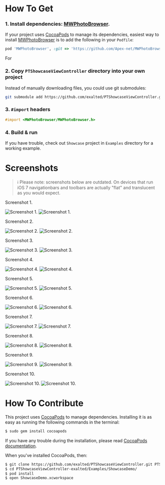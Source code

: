 How To Get
==========

### 1. Install dependencies: [MWPhotoBrowser](https://github.com/Apex-net/MWPhotoBrowser).

If your project uses [CocoaPods](http://cocoapods.org) to manage its dependencies, easiest way to install [MWPhotoBrowser](https://github.com/Apex-net/MWPhotoBrowser) is to add the following in your `Podfile`:

```ruby
pod 'MWPhotoBrowser', :git => 'https://github.com/Apex-net/MWPhotoBrowser.git'
```

For 

### 2. Copy `PTShowcaseViewController` directory into your own project

Instead of manually downloading files, you could use git submodules:

```bash
git submodule add https://github.com/exalted/PTShowcaseViewController.git
```

### 3. `#import` headers

```objectivec
#import <MWPhotoBrowser/MWPhotoBrowser.h>
```

### 4. Build & run

If you have trouble, check out `Showcase` project in `Examples` directory for a working example.


Screenshots
===========

> :information_source: Please note: screenshots below are outdated. On devices that run iOS 7 navigationbars and toolbars are actually "flat" and translucent as you would expect.

Screenshot 1.

![Screenshot 1.](http://exalted.github.com/PTShowcaseViewController/iPad/ss1.png "Screenshot 1.")
![Screenshot 1.](http://exalted.github.com/PTShowcaseViewController/iPhone/ss1.png "Screenshot 1.")

Screenshot 2.

![Screenshot 2.](http://exalted.github.com/PTShowcaseViewController/iPad/ss2.png "Screenshot 2.")
![Screenshot 2.](http://exalted.github.com/PTShowcaseViewController/iPhone/ss2.png "Screenshot 2.")

Screenshot 3.

![Screenshot 3.](http://exalted.github.com/PTShowcaseViewController/iPad/ss3.png "Screenshot 3.")
![Screenshot 3.](http://exalted.github.com/PTShowcaseViewController/iPhone/ss3.png "Screenshot 3.")

Screenshot 4.

![Screenshot 4.](http://exalted.github.com/PTShowcaseViewController/iPad/ss4.png "Screenshot 4.")
![Screenshot 4.](http://exalted.github.com/PTShowcaseViewController/iPhone/ss4.png "Screenshot 4.")

Screenshot 5.

![Screenshot 5.](http://exalted.github.com/PTShowcaseViewController/iPad/ss5.png "Screenshot 5.")
![Screenshot 5.](http://exalted.github.com/PTShowcaseViewController/iPhone/ss5.png "Screenshot 5.")

Screenshot 6.

![Screenshot 6.](http://exalted.github.com/PTShowcaseViewController/iPad/ss6.png "Screenshot 6.")
![Screenshot 6.](http://exalted.github.com/PTShowcaseViewController/iPhone/ss6.png "Screenshot 6.")

Screenshot 7.

![Screenshot 7.](http://exalted.github.com/PTShowcaseViewController/iPad/ss7.png "Screenshot 7.")
![Screenshot 7.](http://exalted.github.com/PTShowcaseViewController/iPhone/ss7.png "Screenshot 7.")

Screenshot 8.

![Screenshot 8.](http://exalted.github.com/PTShowcaseViewController/iPad/ss8.png "Screenshot 8.")
![Screenshot 8.](http://exalted.github.com/PTShowcaseViewController/iPhone/ss8.png "Screenshot 8.")

Screenshot 9.

![Screenshot 9.](http://exalted.github.com/PTShowcaseViewController/iPad/ss9.png "Screenshot 9.")
![Screenshot 9.](http://exalted.github.com/PTShowcaseViewController/iPhone/ss9.png "Screenshot 9.")

Screenshot 10.

![Screenshot 10.](http://exalted.github.com/PTShowcaseViewController/iPad/ss10.png "Screenshot 10.")
![Screenshot 10.](http://exalted.github.com/PTShowcaseViewController/iPhone/ss10.png "Screenshot 10.")


How To Contribute
=================

This project uses [CocoaPods](http://cocoapods.org) to manage dependencies. Installing it is as easy as running the following commands in the terminal:

```bash
$ sudo gem install cocoapods
```

If you have any trouble during the installation, please read [CocoaPods documentation](http://docs.cocoapods.org/).

When you've installed CocoaPods, then:

```bash
$ git clone https://github.com/exalted/PTShowcaseViewController.git PTShowcaseViewController-exalted
$ cd PTShowcaseViewController-exalted/Examples/ShowcaseDemo/
$ pod install
$ open ShowcaseDemo.xcworkspace
```
